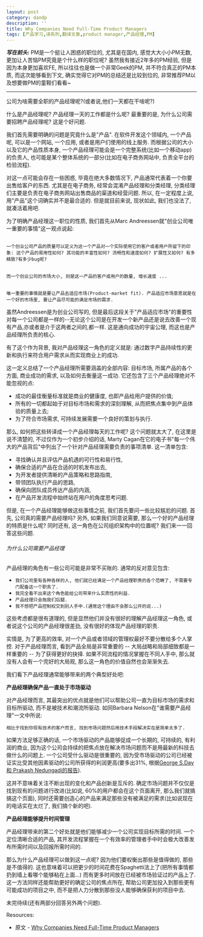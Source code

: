 ```yaml
---
layout: post
category: dandp
description: ''
title: Why Companies Need Full-Time Product Managers
tags: [产品学习,译系列,翻译文章,product manager,产品经理,PM]
---
```


<strong><em>写在前头:</em></strong> PM是一个挺让人困惑的职位的, 尤其是在国内, 感觉大大小小PM无数, 更加让人苦恼PM究竟是个什么样的职位呢? 虽然我有接近2年多的PM经验, 但是因为本身更加喜欢FE, 所以往往也是做一个非常Geek的PM, 并不符合真正的PM本质, 而这次能够看到下文, 确实觉得它对PM的总结还是比较到位的, 非常推荐PM以及想要做PM的童鞋们看看~
<hr>

公司为啥需要全职的产品经理呢?(或者说,他们一天都在干啥呢?)

<p>什么是产品经理呢? 产品经理一天的工作都是什么呢? 最重要的是, 为什么公司需要招聘产品经理呢? 这是个好问题.</p>

<p>我们首先需要明确的问题是究竟什么是"产品". 在软件开发这个领域内, 一个产品呢, 可以是一个网站, 一个应用, 或者是用户们使用的线上服务. 而根据公司的大小以及它的产品性质本身, 一个产品经理可能会是一个完整系统(比如一个移动app)的负责人, 也可能是某个整体系统的一部分(比如在电子商务网站中, 负责全平台的检验流程).</p>

<p>对这一点可能会存在一些困惑, 毕竟在绝大多数情况下, 产品通常代表着一个你要出售给客户的东西. 尤其是在电子商务, 经常会混淆产品经理和分类经理, 分类经理们主要是负责在电子商务网站出售商品的渠道和经营问题. 所以, 在一定程度上说, 用"产品"这个词确实并不是最合适的. 但是就目前来说, 现状如此, 我们也没法了, 就凑活着用吧.</p>

<p>为了明确产品经理这一职位的性质, 我们首先从Marc Andreessen就"创业公司唯一重要的事情"这一观点说起:</p>

<p><code>
一个创业公司产品的质量可以定义为这一个产品对一个实际使用它的客户或者用户所留下的印象: 这个产品的易用性如何? 其功能的丰富性如何? 流畅性和速度如何? 扩展性又如何? 有多精致?有多少bug呢?
</code></p>

<p><code>
而一个创业公司的市场大小, 则是这一产品的客户或用户的数量, 增长速度 ...
</code></p>

<p><code>
唯一重要的事情就是要让产品去适应市场(Product-market fit). 产品适应市场意思就是在一个好的市场里, 要让产品尽可能的满足市场的需求. 
</code></p>

<p>虽然Andreessen是为创业公司写的, 但是最后这段关于"产品适应市场"的重要性对每一个公司都是一样的--无论这个公司是在开发一个新产品还是说去改善一个现有产品,亦或者是介于这两者之间的,都一样. 这是通向成功的宇宙公理, 而这也是产品经理所负责的核心.</p>

<p>有了这个作为背景, 我对产品经理这一角色的定义就是: 通过数字产品持续性的更新和执行来符合用户需求从而实现商业上的成功.</p>

<p>这一定义总结了一个产品经理所需要涵盖的全部内容: 目标市场, 所属产品的各个方面, 商业成功的需求, 以及如何去衡量这一成功. 它还包含了三个产品经理绝对不能忽视的点:</p>

<ul>
<li>成功的最佳衡量标准就是商业的健康度, 也即产品给用户提供的价值;</li>
<li>所有的一切都起始于对目标市场和需求的深刻理解, 从而把焦点集中到产品体验的质量上去;</li>
<li>为了符合市场需求, 可持续发展需要一个良好的策划与执行.</li>
</ul>

<p>那么, 如何把这些转译成一个产品经理每天的工作呢? 这个问题就太大了, 在这里是说不清楚的, 不过仅作为一个初步介绍的话, Marty Cagan在它的电子书"每一个伟大的产品背后"中列出了一个针对产品经理需要负责的事项清单. 这一清单包含:</p>

<ul>
<li>寻找确认并且评估产品机遇的可行性和易行性,</li>
<li>确保合适的产品在合适的时机发布出去,</li>
<li>为开发者提供清晰的产品策略和思路指南,</li>
<li>带领团队执行产品的思路,</li>
<li>确保向团队成员传达产品的内涵,</li>
<li>在产品开发流程中始终站在用户的角度思考问题.</li>
</ul>

<p>但是, 在一个产品经理能够做这些事情之前, 我们首先要问一些比较尴尬的问题. 首先, 公司真的需要产品经理吗? 另外, 如果我们同意说需要, 那么一个好的产品经理的特质是什么呢? 同时还有, 这一角色在公司组织架构中的位置呢? 我们来一一回答这些问题.</p>

<h6>为什么公司需要产品经理</h6>

<p>产品经理的角色有一些公司可能是非常不买账的. 通常的反对意见包含:</p>

<ul>
<li><code>我们公司里有各种各样的人, 他们就已经满足一个产品经理职责的各个范畴了, 不需要专门配备这一个职务了.</code></li>
<li><code>我完全看不出来这个角色能给公司带来什么实质性的利益.</code></li>
<li><code>产品经理只会拖我们后腿.</code></li>
<li><code>我不想把产品控制权交到别人手中.(通常这个理由不会那么公开的说...)</code></li>
</ul>

<p>这些考虑都是很有道理的, 但是显然他们并没有很好的理解产品经理这一角色, 或者说这个公司的产品经理很差劲, 没有很好的体现产品经理的职责.</p>

<p>实情是, 为了更高的效率, 对一个产品或者领域的管理权最好不要分散给多个人掌控. 对于产品经理而言, 看到产品全局是非常重要的 -- 大局战略和局部细致都是一样重要的 -- 为了获得更好的抉择. 如果不同流程的情况掌握在不同人手中, 那么就没有人会有一个完好的大局观, 那么这一角色的价值自然也会渐渐失去.</p>

<p>我们看下产品经理通常能够带来的两个典型好处吧:</p>

<p><strong>产品经理确保产品一直处于市场驱动</strong></p>

<p>对产品经理而言, 其最突出的优点就是他们可以帮助公司一直为目标市场的需求和目标所驱动, 而不是被技术和潮流所驱动. 如同Barbara Nelson在"谁需要产品经理"一文中所说:</p>

<p><code>相比于找到你现有技术的客户而言, 找到市场问题然后用技术手段解决实在是简单太多了.</code></p>

<p>如果方法足够正确的话, 一个市场驱动的产品能够促成一个长期的, 可持续的, 有利润的商业, 因为这个公司会持续的把焦点放在解决市场问题而不是用最新的科技去做什么的问题上. 一个公司受什么驱动是很重要的, 因为受市场驱动的公司已经被证实比受其他因素驱动的公司所获得的利润更高(要多出31%, 根据<a href="http://www.jstor.org/stable/1252267">George S.Day 和 Prakash Nedungadi的报告</a>).</p>

<p>这并不意味着关注不断出现的变化和产品创新是互斥的. 确定市场问题并不仅仅是找到现有的问题进行改进(比如说, 60%的用户都会在这个页面离开, 那么我们就搞搞这个页面), 同时还需要创造心的产品来满足那些没有被满足的需求(比如说现在的电话实在太烂了, 我们搞个新的吧).</p>

<p><strong>产品经理能够提升时间管理</strong></p>

<p>产品经理带来的第二个好处就是他们能够减少一个公司实现目标所需的时间. 一个定位清晰合适的产品, 其开发流程掌握在一个有效率的管理者手中时会极大改善发布所需时间以及回报所需时间的.</p>

<p>那么为什么产品经理可以做到这一点呢? 因为他们要权衡出那些是值得做的, 那些是不值得的. 这也意味着可以把更少的时间花费在Spaghetti法上了(把所有事情都扔到墙上看哪个能够粘在上面...) 而有更多时间放在已经被市场验证过的产品上了. 这一方法同样还能帮助更好的确定公司的焦点所在, 帮助公司更加投入到那些更有可能成功的项目之中, 而不是把人力分散到那些没人能够确保获利的项目中去.</p>

<p>未完待续(还有两部分回答另外两个问题).</p>

<p>Resources:</p>

<ul>
<li>原文 - <a href="http://www.smashingmagazine.com/2014/09/17/why-companies-need-full-time-product-managers/">Why Companies Need Full-Time Product Managers </a></li>
</ul>
